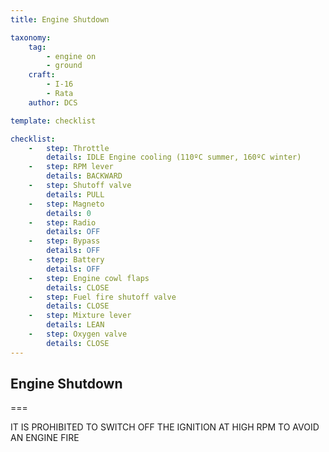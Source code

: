 ```yaml
---
title: Engine Shutdown

taxonomy:
    tag:
        - engine on
        - ground
    craft:
        - I-16
        - Rata
    author: DCS

template: checklist

checklist:
    -   step: Throttle
        details: IDLE Engine cooling (110ºС summer, 160ºС winter) 
    -   step: RPM lever
        details: BACKWARD 
    -   step: Shutoff valve
        details: PULL 
    -   step: Magneto
        details: 0 
    -   step: Radio
        details: OFF 
    -   step: Bypass
        details: OFF 
    -   step: Battery
        details: OFF 
    -   step: Engine cowl flaps
        details: CLOSE 
    -   step: Fuel fire shutoff valve
        details: CLOSE 
    -   step: Mixture lever
        details: LEAN 
    -   step: Oxygen valve
        details: CLOSE
---
```


## Engine Shutdown

===

IT IS PROHIBITED TO SWITCH OFF THE IGNITION AT HIGH RPM TO AVOID AN ENGINE FIRE

